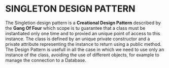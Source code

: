 # SINGLETON DESIGN PATTERN
The Singletion design pattern is a **Creational Design Pattern** described by the __Gang Of Four__ which scope is tu guarantee that a class must be instantiated only one time and to provied an unique point of access to this instance. 
The class is defined by an unique private constructor and a private attribute representing the instance to return using a public method. 
The Design Pattern is usefull in all the case in which we need to use only an instance of the class, avoiding the use of different objects, for example to manage the connection to a Database.